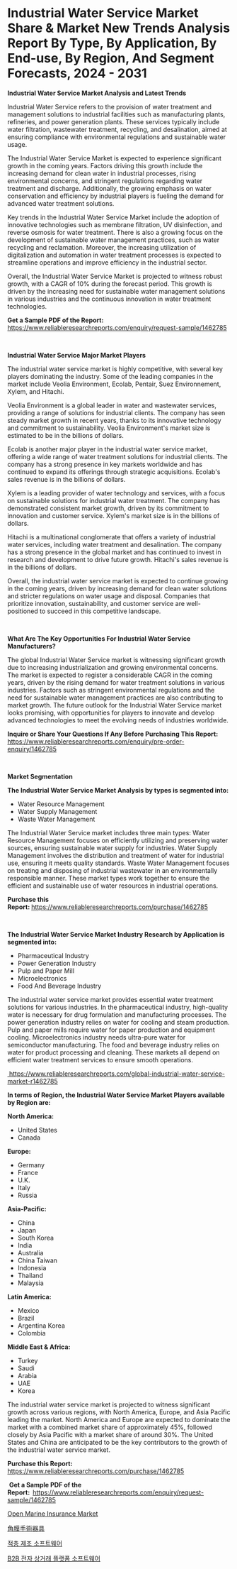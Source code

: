 <p><h1>Industrial Water Service Market Share & Market New Trends Analysis Report By Type, By Application, By End-use, By Region, And Segment Forecasts, 2024 - 2031</h1></p><p><strong>Industrial Water Service Market Analysis and Latest Trends</strong></p>
<p><p>Industrial Water Service refers to the provision of water treatment and management solutions to industrial facilities such as manufacturing plants, refineries, and power generation plants. These services typically include water filtration, wastewater treatment, recycling, and desalination, aimed at ensuring compliance with environmental regulations and sustainable water usage.</p><p>The Industrial Water Service Market is expected to experience significant growth in the coming years. Factors driving this growth include the increasing demand for clean water in industrial processes, rising environmental concerns, and stringent regulations regarding water treatment and discharge. Additionally, the growing emphasis on water conservation and efficiency by industrial players is fueling the demand for advanced water treatment solutions.</p><p>Key trends in the Industrial Water Service Market include the adoption of innovative technologies such as membrane filtration, UV disinfection, and reverse osmosis for water treatment. There is also a growing focus on the development of sustainable water management practices, such as water recycling and reclamation. Moreover, the increasing utilization of digitalization and automation in water treatment processes is expected to streamline operations and improve efficiency in the industrial sector.</p><p>Overall, the Industrial Water Service Market is projected to witness robust growth, with a CAGR of 10% during the forecast period. This growth is driven by the increasing need for sustainable water management solutions in various industries and the continuous innovation in water treatment technologies.</p></p>
<p><strong>Get a Sample PDF of the Report:&nbsp;</strong> <a href="https://www.reliableresearchreports.com/enquiry/request-sample/1462785">https://www.reliableresearchreports.com/enquiry/request-sample/1462785</a></p>
<p>&nbsp;</p>
<p><strong>Industrial Water Service Major Market Players</strong></p>
<p><p>The industrial water service market is highly competitive, with several key players dominating the industry. Some of the leading companies in the market include Veolia Environment, Ecolab, Pentair, Suez Environnement, Xylem, and Hitachi.</p><p>Veolia Environment is a global leader in water and wastewater services, providing a range of solutions for industrial clients. The company has seen steady market growth in recent years, thanks to its innovative technology and commitment to sustainability. Veolia Environment's market size is estimated to be in the billions of dollars.</p><p>Ecolab is another major player in the industrial water service market, offering a wide range of water treatment solutions for industrial clients. The company has a strong presence in key markets worldwide and has continued to expand its offerings through strategic acquisitions. Ecolab's sales revenue is in the billions of dollars.</p><p>Xylem is a leading provider of water technology and services, with a focus on sustainable solutions for industrial water treatment. The company has demonstrated consistent market growth, driven by its commitment to innovation and customer service. Xylem's market size is in the billions of dollars.</p><p>Hitachi is a multinational conglomerate that offers a variety of industrial water services, including water treatment and desalination. The company has a strong presence in the global market and has continued to invest in research and development to drive future growth. Hitachi's sales revenue is in the billions of dollars.</p><p>Overall, the industrial water service market is expected to continue growing in the coming years, driven by increasing demand for clean water solutions and stricter regulations on water usage and disposal. Companies that prioritize innovation, sustainability, and customer service are well-positioned to succeed in this competitive landscape.</p></p>
<p>&nbsp;</p>
<p><strong>What Are The Key Opportunities For Industrial Water Service Manufacturers?</strong></p>
<p><p>The global Industrial Water Service market is witnessing significant growth due to increasing industrialization and growing environmental concerns. The market is expected to register a considerable CAGR in the coming years, driven by the rising demand for water treatment solutions in various industries. Factors such as stringent environmental regulations and the need for sustainable water management practices are also contributing to market growth. The future outlook for the Industrial Water Service market looks promising, with opportunities for players to innovate and develop advanced technologies to meet the evolving needs of industries worldwide.</p></p>
<p><strong>Inquire or Share Your Questions If Any Before Purchasing This Report:</strong> <a href="https://www.reliableresearchreports.com/enquiry/pre-order-enquiry/1462785">https://www.reliableresearchreports.com/enquiry/pre-order-enquiry/1462785</a></p>
<p>&nbsp;</p>
<p><strong>Market Segmentation</strong></p>
<p><strong>The Industrial Water Service Market Analysis by types is segmented into:</strong></p>
<p><ul><li>Water Resource Management</li><li>Water Supply Management</li><li>Waste Water Management</li></ul></p>
<p><p>The Industrial Water Service market includes three main types: Water Resource Management focuses on efficiently utilizing and preserving water sources, ensuring sustainable water supply for industries. Water Supply Management involves the distribution and treatment of water for industrial use, ensuring it meets quality standards. Waste Water Management focuses on treating and disposing of industrial wastewater in an environmentally responsible manner. These market types work together to ensure the efficient and sustainable use of water resources in industrial operations.</p></p>
<p><strong>Purchase this Report:&nbsp;</strong><a href="https://www.reliableresearchreports.com/purchase/1462785">https://www.reliableresearchreports.com/purchase/1462785</a></p>
<p>&nbsp;</p>
<p><strong>The Industrial Water Service Market Industry Research by Application is segmented into:</strong></p>
<p><ul><li>Pharmaceutical Industry</li><li>Power Generation Industry</li><li>Pulp and Paper Mill</li><li>Microelectronics</li><li>Food And Beverage Industry</li></ul></p>
<p><p>The industrial water service market provides essential water treatment solutions for various industries. In the pharmaceutical industry, high-quality water is necessary for drug formulation and manufacturing processes. The power generation industry relies on water for cooling and steam production. Pulp and paper mills require water for paper production and equipment cooling. Microelectronics industry needs ultra-pure water for semiconductor manufacturing. The food and beverage industry relies on water for product processing and cleaning. These markets all depend on efficient water treatment services to ensure smooth operations.</p></p>
<p><a href="https://www.reliableresearchreports.com/global-industrial-water-service-market-r1462785">&nbsp;https://www.reliableresearchreports.com/global-industrial-water-service-market-r1462785</a></p>
<p><strong>In terms of Region, the Industrial Water Service Market Players available by Region are:</strong></p>
<p>
    <p> <strong> North America: </strong>
        <ul>
            <li>United States</li>
            <li>Canada</li>
        </ul>
        </p> 
    <p> <strong> Europe: </strong>
        <ul>
            <li>Germany</li>
            <li>France</li>
            <li>U.K.</li>
            <li>Italy</li>
            <li>Russia</li>
        </ul>
        </p> 
    <p> <strong> Asia-Pacific: </strong>
        <ul>
            <li>China</li>
            <li>Japan</li>
            <li>South Korea</li>
            <li>India</li>
            <li>Australia</li>
            <li>China Taiwan</li>
            <li>Indonesia</li>
            <li>Thailand</li>
            <li>Malaysia</li>
        </ul>
        </p> 
    <p> <strong> Latin America: </strong>
        <ul>
            <li>Mexico</li>
            <li>Brazil</li>
            <li>Argentina Korea</li>
            <li>Colombia</li>
        </ul>
        </p> 
    <p> <strong> Middle East & Africa: </strong>
        <ul>
            <li>Turkey</li>
            <li>Saudi</li>
            <li>Arabia</li>
            <li>UAE</li>
            <li>Korea</li>
        </ul>
    </p>
    </p>
<p><p>The industrial water service market is projected to witness significant growth across various regions, with North America, Europe, and Asia Pacific leading the market. North America and Europe are expected to dominate the market with a combined market share of approximately 45%, followed closely by Asia Pacific with a market share of around 30%. The United States and China are anticipated to be the key contributors to the growth of the industrial water service market.</p></p>
<p><strong>Purchase this Report: </strong><a href="https://www.reliableresearchreports.com/purchase/1462785">https://www.reliableresearchreports.com/purchase/1462785</a></p>
<p>&nbsp;<strong>Get a Sample PDF of the Report:&nbsp;&nbsp;</strong><a href="https://www.reliableresearchreports.com/enquiry/request-sample/1462785">https://www.reliableresearchreports.com/enquiry/request-sample/1462785</a></p>
<p><strong></strong></p>
<p><p><a href="https://github.com/RichRobinson5/Market-Research-Report-List-5/blob/main/open-marine-insurance-market.md">Open Marine Insurance Market</a></p><p><a href="https://medium.com/@ebbkautzer/%E8%A7%92%E8%86%9C%E6%89%8B%E8%A1%93%E7%94%A8%E5%85%B7%E5%B8%82%E5%A0%B4%E3%81%AE%E8%AA%BF%E6%9F%BB%E5%A0%B1%E5%91%8A%E6%9B%B8-%E3%81%9D%E3%81%AE%E6%AD%B4%E5%8F%B2%E3%81%A82031%E5%B9%B4%E3%81%BE%E3%81%A7%E3%81%AE%E4%BA%88%E6%B8%AC-d3e1af724b1d">角膜手術器具</a></p><p><a href="https://medium.com/@genius6587678/%EB%B6%80%EA%B0%80-%EC%A0%9C%EC%A1%B0-%EC%86%8C%ED%94%84%ED%8A%B8%EC%9B%A8%EC%96%B4-%EC%8B%9C%EC%9E%A5-%EB%B3%B4%EA%B3%A0%EC%84%9C%EB%8A%94-%EC%9D%B4-%EC%8B%9C%EC%9E%A5%EC%9D%98-%EC%B5%9C%EC%8B%A0-%ED%8A%B8%EB%A0%8C%EB%93%9C%EC%99%80-%EC%84%B1%EC%9E%A5-%EA%B8%B0%ED%9A%8C%EB%A5%BC-%EB%B3%B4%EC%97%AC%EC%A4%8D%EB%8B%88%EB%8B%A4-950b546834b8">적층 제조 소프트웨어</a></p><p><a href="https://medium.com/@heatherelasquez5675/b2b-%EC%A0%84%EC%9E%90-%EC%83%81%EA%B1%B0%EB%9E%98-%ED%94%8C%EB%9E%AB%ED%8F%BC-%EC%86%8C%ED%94%84%ED%8A%B8%EC%9B%A8%EC%96%B4-%EC%8B%9C%EC%9E%A5-%EC%9D%B8%EC%82%AC%EC%9D%B4%ED%8A%B8-%EC%8B%9C%EC%9E%A5-%EB%8F%99%ED%96%A5-%EC%84%B1%EC%9E%A5-2024%EB%85%84%EC%97%90%EC%84%9C-2031%EB%85%84%EA%B9%8C%EC%A7%80-%EC%98%88%EC%B8%A1-786bb77186e1">B2B 전자 상거래 플랫폼 소프트웨어</a></p></p>